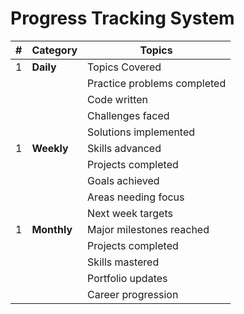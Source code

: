 # Progress Tracking System

| # | Category | Topics |
| - | -------- | ------ |
| 1 | **Daily** | Topics Covered |
| | | Practice problems completed |
| | | Code written |
| | | Challenges faced |
| | | Solutions implemented |
| 1 | **Weekly** | Skills advanced |
| | | Projects completed |
| | | Goals achieved |
| | | Areas needing focus |
| | | Next week targets |
| 1 | **Monthly** | Major milestones reached |
| | | Projects completed |
| | | Skills mastered |
| | | Portfolio updates |
| | | Career progression |

